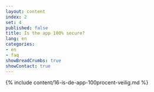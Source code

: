 ```yaml
---
layout: content
index: 2
set: 4
published: false
title: Is the app 100% secure?
lang: en
categories:
- en
- faq
showBreadCrumbs: true
showContact: true
---
```

{% include content/16-is-de-app-100procent-veilig.md %}
